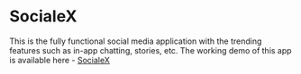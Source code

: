 # SocialeX
This is the fully functional social media application with the trending features such as in-app chatting, stories, etc.
The working demo of this app is available here - <a href="https://drive.google.com/drive/folders/1CLXrXzxf1HQBMJt7BQEXM8uJMmgQWERr">SocialeX</a>
